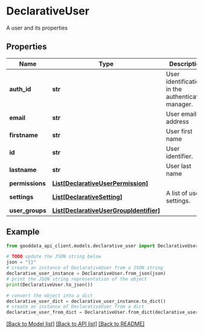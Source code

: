# DeclarativeUser

A user and its properties

## Properties

Name | Type | Description | Notes
------------ | ------------- | ------------- | -------------
**auth_id** | **str** | User identification in the authentication manager. | [optional] 
**email** | **str** | User email address | [optional] 
**firstname** | **str** | User first name | [optional] 
**id** | **str** | User identifier. | 
**lastname** | **str** | User last name | [optional] 
**permissions** | [**List[DeclarativeUserPermission]**](DeclarativeUserPermission.md) |  | [optional] 
**settings** | [**List[DeclarativeSetting]**](DeclarativeSetting.md) | A list of user settings. | [optional] 
**user_groups** | [**List[DeclarativeUserGroupIdentifier]**](DeclarativeUserGroupIdentifier.md) |  | [optional] 

## Example

```python
from gooddata_api_client.models.declarative_user import DeclarativeUser

# TODO update the JSON string below
json = "{}"
# create an instance of DeclarativeUser from a JSON string
declarative_user_instance = DeclarativeUser.from_json(json)
# print the JSON string representation of the object
print(DeclarativeUser.to_json())

# convert the object into a dict
declarative_user_dict = declarative_user_instance.to_dict()
# create an instance of DeclarativeUser from a dict
declarative_user_from_dict = DeclarativeUser.from_dict(declarative_user_dict)
```
[[Back to Model list]](../README.md#documentation-for-models) [[Back to API list]](../README.md#documentation-for-api-endpoints) [[Back to README]](../README.md)


